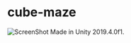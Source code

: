 # cube-maze
![ScreenShot](https://github.com/Alexey-Chernyshov/cube-maze/cube-maze-screenshot.png)
Made in Unity 2019.4.0f1.
